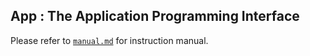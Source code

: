 ## App : The Application Programming Interface

Please refer to [`manual.md`](manual.md) for instruction manual.
